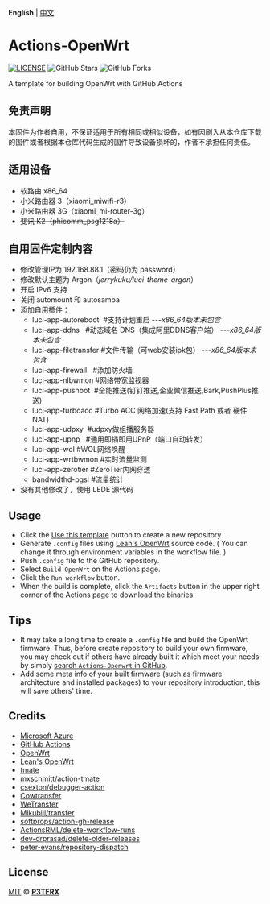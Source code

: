 **English** | [中文](https://p3terx.com/archives/build-openwrt-with-github-actions.html)

# Actions-OpenWrt

[![LICENSE](https://img.shields.io/github/license/mashape/apistatus.svg?style=flat-square&label=LICENSE)](https://github.com/P3TERX/Actions-OpenWrt/blob/master/LICENSE)
![GitHub Stars](https://img.shields.io/github/stars/P3TERX/Actions-OpenWrt.svg?style=flat-square&label=Stars&logo=github)
![GitHub Forks](https://img.shields.io/github/forks/P3TERX/Actions-OpenWrt.svg?style=flat-square&label=Forks&logo=github)

A template for building OpenWrt with GitHub Actions

## 免责声明
本固件为作者自用，不保证适用于所有相同或相似设备，如有因刷入从本仓库下载的固件或者根据本仓库代码生成的固件导致设备损坏的，作者不承担任何责任。

## 适用设备
- 软路由 x86_64
- 小米路由器 3（xiaomi_miwifi-r3）
- 小米路由器 3G（xiaomi_mi-router-3g）
- ~~斐讯 K2（phicomm_psg1218a）~~

## 自用固件定制内容
- 修改管理IP为 192.168.88.1（密码仍为 password）
- 修改默认主题为 Argon（*jerrykuku/luci-theme-argon*）
- 开启 IPv6 支持
- 关闭 automount 和 autosamba
- 添加自用插件：
   - luci-app-autoreboot  #支持计划重启      *---x86_64版本未包含*
   - luci-app-ddns   #动态域名 DNS（集成阿里DDNS客户端）      *---x86_64版本未包含*
   - luci-app-filetransfer  #文件传输（可web安装ipk包）      *---x86_64版本未包含*
   - luci-app-firewall   #添加防火墙
   - luci-app-nlbwmon   #网络带宽监视器
   - luci-app-pushbot  #全能推送(钉钉推送,企业微信推送,Bark,PushPlus推送)
   - luci-app-turboacc   #Turbo ACC 网络加速(支持 Fast Path 或者 硬件 NAT)
   - luci-app-udpxy  #udpxy做组播服务器
   - luci-app-upnp   #通用即插即用UPnP（端口自动转发）
   - luci-app-wol   #WOL网络唤醒
   - luci-app-wrtbwmon  #实时流量监测
   - luci-app-zerotier  #ZeroTier内网穿透
   - bandwidthd-pgsl  #流量统计
- 没有其他修改了，使用 LEDE 源代码

## Usage

- Click the [Use this template](https://github.com/P3TERX/Actions-OpenWrt/generate) button to create a new repository.
- Generate `.config` files using [Lean's OpenWrt](https://github.com/coolsnowwolf/lede) source code. ( You can change it through environment variables in the workflow file. )
- Push `.config` file to the GitHub repository.
- Select `Build OpenWrt` on the Actions page.
- Click the `Run workflow` button.
- When the build is complete, click the `Artifacts` button in the upper right corner of the Actions page to download the binaries.

## Tips

- It may take a long time to create a `.config` file and build the OpenWrt firmware. Thus, before create repository to build your own firmware, you may check out if others have already built it which meet your needs by simply [search `Actions-Openwrt` in GitHub](https://github.com/search?q=Actions-openwrt).
- Add some meta info of your built firmware (such as firmware architecture and installed packages) to your repository introduction, this will save others' time.

## Credits

- [Microsoft Azure](https://azure.microsoft.com)
- [GitHub Actions](https://github.com/features/actions)
- [OpenWrt](https://github.com/openwrt/openwrt)
- [Lean's OpenWrt](https://github.com/coolsnowwolf/lede)
- [tmate](https://github.com/tmate-io/tmate)
- [mxschmitt/action-tmate](https://github.com/mxschmitt/action-tmate)
- [csexton/debugger-action](https://github.com/csexton/debugger-action)
- [Cowtransfer](https://cowtransfer.com)
- [WeTransfer](https://wetransfer.com/)
- [Mikubill/transfer](https://github.com/Mikubill/transfer)
- [softprops/action-gh-release](https://github.com/softprops/action-gh-release)
- [ActionsRML/delete-workflow-runs](https://github.com/ActionsRML/delete-workflow-runs)
- [dev-drprasad/delete-older-releases](https://github.com/dev-drprasad/delete-older-releases)
- [peter-evans/repository-dispatch](https://github.com/peter-evans/repository-dispatch)

## License

[MIT](https://github.com/P3TERX/Actions-OpenWrt/blob/main/LICENSE) © [**P3TERX**](https://p3terx.com)
